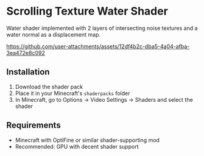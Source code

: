 # Scrolling Texture Water Shader

Water shader implemented with 2 layers of intersecting noise textures and a water normal as a displacement map.

https://github.com/user-attachments/assets/12df4b2c-dba5-4a04-afba-3ea472e8c092

## Installation

1. Download the shader pack
2. Place it in your Minecraft's `shaderpacks` folder
3. In Minecraft, go to Options → Video Settings → Shaders and select the shader

## Requirements

- Minecraft with OptiFine or similar shader-supporting mod
- Recommended: GPU with decent shader support
